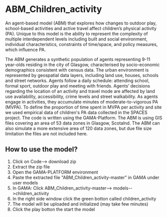# ABM_Children_activity

An agent-based model (ABM) that explores how changes to outdoor play, school-based activities and active travel affect children’s physical activity (PA). Unique to this model is the ability to represent the complexity of multiple interdependent levels including built and social environment, individual characteristics, constraints of time/space, and policy measures, which influence PA. 

The ABM generates a synthetic population of agents representing 9-11 year-olds residing in the city of Glasgow, characterised by socio-economic demographics consistent with census data. The urban environment is represented by geospatial data layers, including land use, houses, schools and street networks. Agents follow a daily schedule: attending school, formal sport, outdoor play and meeting with friends. Agents’ decisions regarding the location of an activity and travel mode are affected by land use availability, accessibility, crime levels and street walkability. As agents engage in activities, they accumulate minutes of moderate-to-vigorous PA (MVPA). To define the proportion of time spent in MVPA per activity and site we used empirical data of children's PA data collected in the SPACES project. 
The code is written using the GAMA-Platform.
The ABM is using GIS files covering an area of 53 data zones in Glasgow, Scotalnd. The ABM can also simulate a more extensive area of 120 data zones, but due file size limitation  the files are not included here.   

## How to use the model?
1) Click on Code--> download zip
2) Extract the zip file
3) Open the GAMA-PLATFORM environment
4) Paste the extracted file "ABM_Children_activity-master" in GAMA under user models
5) In GAMA: Click ABM_Children_activity-master--> models-->children_activity
6) In the right side window click the green botton called children_activity
7) The model will be uploaded and initialized (may take few minutes)
8) Click the play botton the start the model
 

